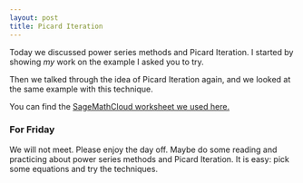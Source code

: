 ```yaml
---
layout: post
title: Picard Iteration
---
```


Today we discussed power series methods and Picard Iteration. I started by showing
_my_ work on the example I asked you to try.

Then we talked through the idea of Picard Iteration again, and we looked at the
same example with this technique.

You can find the [SageMathCloud worksheet we used here.][wksht]

[wksht]: https://cloud.sagemath.com/projects/36700d99-c2a8-4515-86e5-c925d1af1355/files/Differential%20Equations%20Stuff/PowerSeriesAndPicardExample.sagews

### For Friday

We will not meet. Please enjoy the day off. Maybe do some reading and practicing
about power series methods and Picard Iteration. It is easy: pick some equations
and try the techniques.
